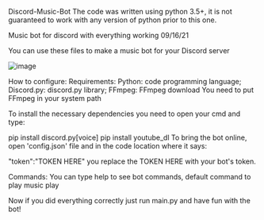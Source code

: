 Discord-Music-Bot
The code was written using python 3.5+, it is not guaranteed to work with any version of python prior to this one.

Music bot for discord with everything working 09/16/21

You can use these files to make a music bot for your Discord server

![image](https://user-images.githubusercontent.com/94849239/143439698-da469fe4-32ce-4133-926f-d69d37c2b860.png)

How to configure:
Requirements:
Python: code programming language;
Discord.py: discord.py library;
FFmpeg: FFmpeg download
You need to put FFmpeg in your system path

To install the necessary dependencies you need to open your cmd and type:

pip install discord.py[voice]
pip install youtube_dl
To bring the bot online, open 'config.json' file and in the code location where it says:

"token":"TOKEN HERE"
you replace the TOKEN HERE with your bot's token.

Commands:
You can type help to see bot commands, default command to play music play <url>

Now if you did everything correctly just run main.py and have fun with the bot!
